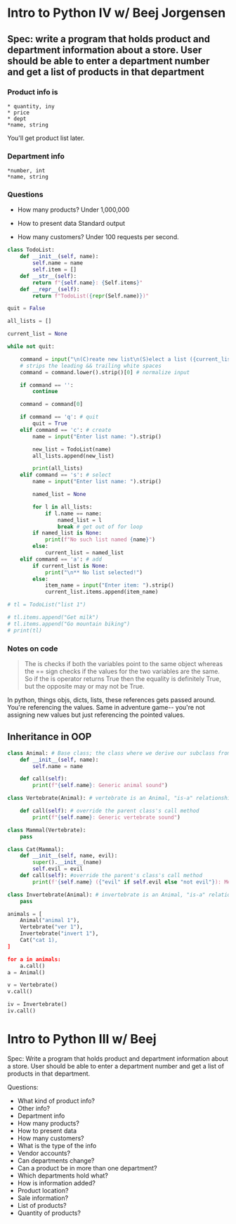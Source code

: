 # Intro to Python IV w/ Beej Jorgensen

## Spec: write a program that holds product and department information about a store. User should be able to enter a department number and get a list of products in that department

### Product info is

    * quantity, iny
    * price
    * dept
    *name, string

You'll get product list later.

### Department info

    *number, int
    *name, string

### Questions

* How many products?
Under 1,000,000

* How to present data
Standard output

* How many customers?
Under 100 requests per second.

```python
class TodoList:
    def __init__(self, name):
        self.name = name
        self.item = []
    def __str__(self):
        return f"{self.name}: {Self.items}"
    def __repr__(self):
        return f"TodoList({repr(Self.name)})"

quit = False

all_lists = []

current_list = None

while not quit:

    command = input("\n(C)reate new list\n(S)elect a list ({current_list})\n(A)dd item\n(Q)uit\nCommand: ")
    # strips the leading && trailing white spaces
    command = command.lower().strip()[0] # normalize input

    if command == '':
        continue

    command = command[0]

    if command == 'q': # quit
        quit = True
    elif command == 'c': # create
        name = input("Enter list name: ").strip()

        new_list = TodoList(name)
        all_lists.append(new_list)

        print(all_lists)
    elif command == 's': # select
        name = input("Enter list name: ").strip()

        named_list = None

        for l in all_lists:
            if l.name == name:
                named_list = l
                break # get out of for loop
        if named_list is None:
            print(f"No such list named {name}")
        else:
            current_list = named_list
    elif command == 'a': # add
        if current_list is None:
            print("\n** No list selected!")
        else:
            item_name = input("Enter item: ").strip()
            current_list.items.append(item_name)

# tl = TodoList("list 1")

# tl.items.append("Get milk")
# tl.items.append("Go mountain biking")
# print(tl)
```

### Notes on code

>The is checks if both the variables point to the same object whereas the == sign checks if the values for the two variables are the same. So if the is operator returns True then the equality is definitely True, but the opposite may or may not be True.

In python, things objs, dicts, lists, these references gets passed around. You're referencing the values. Same in adventure game-- you're not assigning new values but just referencing the pointed values.

## Inheritance in OOP

```python
class Animal: # Base class; the class where we derive our subclass from
    def __init__(self, name):
        self.name = name

    def call(self):
        print(f"{self.name}: Generic animal sound")

class Vertebrate(Animal): # vertebrate is an Animal, "is-a" relationship

    def call(self): # override the parent class's call method
        print(f"{self.name}: Generic vertebrate sound")

class Mammal(Vertebrate):
    pass

class Cat(Mammal):
    def __init__(self, name, evil):
        super().__init__(name)
        self.evil = evil
    def call(self): #override the parent's class's call method
        print(f'{self.name} ({"evil" if self.evil else "not evil"}): Meow')

class Invertebrate(Animal): # invertebrate is an Animal, "is-a" relationship
    pass

animals = [
    Animal("animal 1"),
    Vertebrate("ver 1"),
    Invertebrate("invert 1"),
    Cat("cat 1),
]

for a in animals:
    a.call()
a = Animal()

v = Vertebrate()
v.call()

iv = Invertebrate()
iv.call()
```

# Intro to Python III w/ Beej

Spec: Write a program that holds product and department information about a store. User should be able to enter a department number and get a list of products in that department.

Questions: 

- What kind of product info?
- Other info?
- Department info
- How many products?
- How to present data
- How many customers?
- What is the type of the info
- Vendor accounts?
- Can departments change?
- Can a product be in more than one department?
- Which departments hold what?
- How is information added?
- Product location?
- Sale information?
- List of products?
- Quantity of products?


